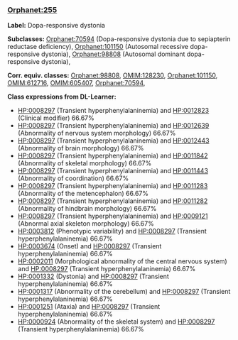 
### [Orphanet:255](http://www.orpha.net/ORDO/Orphanet_255)
**Label:** Dopa-responsive dystonia

**Subclasses:** [Orphanet:70594](http://www.orpha.net/ORDO/Orphanet_70594) (Dopa-responsive dystonia due to sepiapterin reductase deficiency), [Orphanet:101150](http://www.orpha.net/ORDO/Orphanet_101150) (Autosomal recessive dopa-responsive dystonia), [Orphanet:98808](http://www.orpha.net/ORDO/Orphanet_98808) (Autosomal dominant dopa-responsive dystonia), 

**Corr. equiv. classes:** [Orphanet:98808](http://www.orpha.net/ORDO/Orphanet_98808), [OMIM:128230](http://purl.obolibrary.org/obo/OMIM_128230), [Orphanet:101150](http://www.orpha.net/ORDO/Orphanet_101150), [OMIM:612716](http://purl.obolibrary.org/obo/OMIM_612716), [OMIM:605407](http://purl.obolibrary.org/obo/OMIM_605407), [Orphanet:70594](http://www.orpha.net/ORDO/Orphanet_70594), 

**Class expressions from DL-Learner:**

- [HP:0008297](http://purl.obolibrary.org/obo/HP_0008297) (Transient hyperphenylalaninemia) and [HP:0012823](http://purl.obolibrary.org/obo/HP_0012823) (Clinical modifier) 66.67%
- [HP:0008297](http://purl.obolibrary.org/obo/HP_0008297) (Transient hyperphenylalaninemia) and [HP:0012639](http://purl.obolibrary.org/obo/HP_0012639) (Abnormality of nervous system morphology) 66.67%
- [HP:0008297](http://purl.obolibrary.org/obo/HP_0008297) (Transient hyperphenylalaninemia) and [HP:0012443](http://purl.obolibrary.org/obo/HP_0012443) (Abnormality of brain morphology) 66.67%
- [HP:0008297](http://purl.obolibrary.org/obo/HP_0008297) (Transient hyperphenylalaninemia) and [HP:0011842](http://purl.obolibrary.org/obo/HP_0011842) (Abnormality of skeletal morphology) 66.67%
- [HP:0008297](http://purl.obolibrary.org/obo/HP_0008297) (Transient hyperphenylalaninemia) and [HP:0011443](http://purl.obolibrary.org/obo/HP_0011443) (Abnormality of coordination) 66.67%
- [HP:0008297](http://purl.obolibrary.org/obo/HP_0008297) (Transient hyperphenylalaninemia) and [HP:0011283](http://purl.obolibrary.org/obo/HP_0011283) (Abnormality of the metencephalon) 66.67%
- [HP:0008297](http://purl.obolibrary.org/obo/HP_0008297) (Transient hyperphenylalaninemia) and [HP:0011282](http://purl.obolibrary.org/obo/HP_0011282) (Abnormality of hindbrain morphology) 66.67%
- [HP:0008297](http://purl.obolibrary.org/obo/HP_0008297) (Transient hyperphenylalaninemia) and [HP:0009121](http://purl.obolibrary.org/obo/HP_0009121) (Abnormal axial skeleton morphology) 66.67%
- [HP:0003812](http://purl.obolibrary.org/obo/HP_0003812) (Phenotypic variability) and [HP:0008297](http://purl.obolibrary.org/obo/HP_0008297) (Transient hyperphenylalaninemia) 66.67%
- [HP:0003674](http://purl.obolibrary.org/obo/HP_0003674) (Onset) and [HP:0008297](http://purl.obolibrary.org/obo/HP_0008297) (Transient hyperphenylalaninemia) 66.67%
- [HP:0002011](http://purl.obolibrary.org/obo/HP_0002011) (Morphological abnormality of the central nervous system) and [HP:0008297](http://purl.obolibrary.org/obo/HP_0008297) (Transient hyperphenylalaninemia) 66.67%
- [HP:0001332](http://purl.obolibrary.org/obo/HP_0001332) (Dystonia) and [HP:0008297](http://purl.obolibrary.org/obo/HP_0008297) (Transient hyperphenylalaninemia) 66.67%
- [HP:0001317](http://purl.obolibrary.org/obo/HP_0001317) (Abnormality of the cerebellum) and [HP:0008297](http://purl.obolibrary.org/obo/HP_0008297) (Transient hyperphenylalaninemia) 66.67%
- [HP:0001251](http://purl.obolibrary.org/obo/HP_0001251) (Ataxia) and [HP:0008297](http://purl.obolibrary.org/obo/HP_0008297) (Transient hyperphenylalaninemia) 66.67%
- [HP:0000924](http://purl.obolibrary.org/obo/HP_0000924) (Abnormality of the skeletal system) and [HP:0008297](http://purl.obolibrary.org/obo/HP_0008297) (Transient hyperphenylalaninemia) 66.67%


